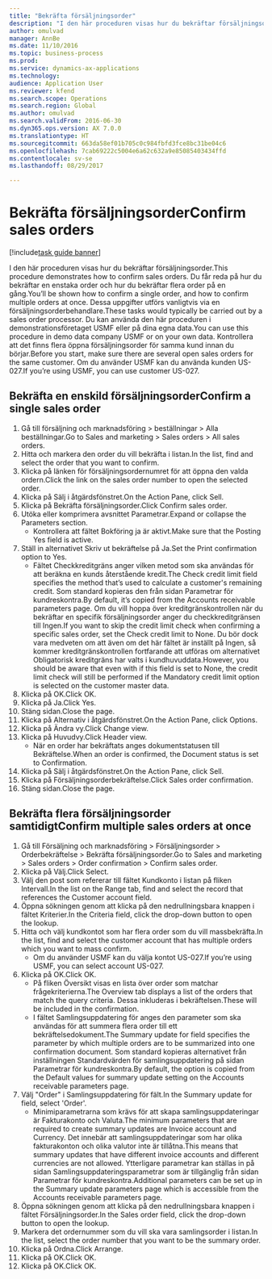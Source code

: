 ```yaml
--- 
title: "Bekräfta försäljningsorder"
description: "I den här proceduren visas hur du bekräftar försäljningsorder."
author: omulvad
manager: AnnBe
ms.date: 11/10/2016
ms.topic: business-process
ms.prod: 
ms.service: dynamics-ax-applications
ms.technology: 
audience: Application User
ms.reviewer: kfend
ms.search.scope: Operations
ms.search.region: Global
ms.author: omulvad
ms.search.validFrom: 2016-06-30
ms.dyn365.ops.version: AX 7.0.0
ms.translationtype: HT
ms.sourcegitcommit: 663da58ef01b705c0c984fbfd3fce8bc31be04c6
ms.openlocfilehash: 7cab69222c5004e6a62c632a9e85085403434ffd
ms.contentlocale: sv-se
ms.lasthandoff: 08/29/2017

---
```

# <a name="confirm-sales-orders"></a><span data-ttu-id="ae446-103">Bekräfta försäljningsorder</span><span class="sxs-lookup"><span data-stu-id="ae446-103">Confirm sales orders</span></span>

[!include[task guide banner](../../includes/task-guide-banner.md)]

<span data-ttu-id="ae446-104">I den här proceduren visas hur du bekräftar försäljningsorder.</span><span class="sxs-lookup"><span data-stu-id="ae446-104">This procedure demonstrates how to confirm sales orders.</span></span> <span data-ttu-id="ae446-105">Du får reda på hur du bekräftar en enstaka order och hur du bekräftar flera order på en gång.</span><span class="sxs-lookup"><span data-stu-id="ae446-105">You’ll be shown how to confirm a single order, and how to confirm multiple orders at once.</span></span> <span data-ttu-id="ae446-106">Dessa uppgifter utförs vanligtvis via en försäljningsorderbehandlare.</span><span class="sxs-lookup"><span data-stu-id="ae446-106">These tasks would typically be carried out by a sales order processor.</span></span> <span data-ttu-id="ae446-107">Du kan använda den här proceduren i demonstrationsföretaget USMF eller på dina egna data.</span><span class="sxs-lookup"><span data-stu-id="ae446-107">You can use this procedure in demo data company USMF or on your own data.</span></span> <span data-ttu-id="ae446-108">Kontrollera att det finns flera öppna försäljningsorder för samma kund innan du börjar.</span><span class="sxs-lookup"><span data-stu-id="ae446-108">Before you start, make sure there are several open sales orders for the same customer.</span></span> <span data-ttu-id="ae446-109">Om du använder USMF kan du använda kunden US-027.</span><span class="sxs-lookup"><span data-stu-id="ae446-109">If you’re using USMF, you can use customer US-027.</span></span>


## <a name="confirm-a-single-sales-order"></a><span data-ttu-id="ae446-110">Bekräfta en enskild försäljningsorder</span><span class="sxs-lookup"><span data-stu-id="ae446-110">Confirm a single sales order</span></span>
1. <span data-ttu-id="ae446-111">Gå till försäljning och marknadsföring > beställningar > Alla beställningar.</span><span class="sxs-lookup"><span data-stu-id="ae446-111">Go to Sales and marketing > Sales orders > All sales orders.</span></span>
2. <span data-ttu-id="ae446-112">Hitta och markera den order du vill bekräfta i listan.</span><span class="sxs-lookup"><span data-stu-id="ae446-112">In the list, find and select the order that you want to confirm.</span></span>
3. <span data-ttu-id="ae446-113">Klicka på länken för försäljningsordernumret för att öppna den valda ordern.</span><span class="sxs-lookup"><span data-stu-id="ae446-113">Click the link on the sales order number to open the selected order.</span></span>
4. <span data-ttu-id="ae446-114">Klicka på Sälj i åtgärdsfönstret.</span><span class="sxs-lookup"><span data-stu-id="ae446-114">On the Action Pane, click Sell.</span></span>
5. <span data-ttu-id="ae446-115">Klicka på Bekräfta försäljningsorder.</span><span class="sxs-lookup"><span data-stu-id="ae446-115">Click Confirm sales order.</span></span>
6. <span data-ttu-id="ae446-116">Utöka eller komprimera avsnittet Parametrar.</span><span class="sxs-lookup"><span data-stu-id="ae446-116">Expand or collapse the Parameters section.</span></span>
    * <span data-ttu-id="ae446-117">Kontrollera att fältet Bokföring ja är aktivt.</span><span class="sxs-lookup"><span data-stu-id="ae446-117">Make sure that the Posting Yes field is active.</span></span>  
7. <span data-ttu-id="ae446-118">Ställ in alternativet Skriv ut bekräftelse på Ja.</span><span class="sxs-lookup"><span data-stu-id="ae446-118">Set the Print confirmation option to Yes.</span></span>
    * <span data-ttu-id="ae446-119">Fältet Checkkreditgräns anger vilken metod som ska användas för att beräkna en kunds återstående kredit.</span><span class="sxs-lookup"><span data-stu-id="ae446-119">The Check credit limit field specifies the method that’s used to calculate a customer's remaining credit.</span></span> <span data-ttu-id="ae446-120">Som standard kopieras den från sidan Parametrar för kundreskontra.</span><span class="sxs-lookup"><span data-stu-id="ae446-120">By default, it’s copied from the Accounts receivable parameters page.</span></span> <span data-ttu-id="ae446-121">Om du vill hoppa över kreditgränskontrollen när du bekräftar en specifik försäljningsorder anger du checkkreditgränsen till Ingen.</span><span class="sxs-lookup"><span data-stu-id="ae446-121">If you want to skip the credit limit check when confirming a specific sales order, set the Check credit limit to None.</span></span> <span data-ttu-id="ae446-122">Du bör dock vara medveten om att även om det här fältet är inställt på Ingen, så kommer kreditgränskontrollen fortfarande att utföras om alternativet Obligatorisk kreditgräns har valts i kundhuvuddata.</span><span class="sxs-lookup"><span data-stu-id="ae446-122">However, you should be aware that even with if this field is set to None, the credit limit check will still be performed if the Mandatory credit limit option is selected on the customer master data.</span></span>  
8. <span data-ttu-id="ae446-123">Klicka på OK.</span><span class="sxs-lookup"><span data-stu-id="ae446-123">Click OK.</span></span>
9. <span data-ttu-id="ae446-124">Klicka på Ja.</span><span class="sxs-lookup"><span data-stu-id="ae446-124">Click Yes.</span></span>
10. <span data-ttu-id="ae446-125">Stäng sidan.</span><span class="sxs-lookup"><span data-stu-id="ae446-125">Close the page.</span></span>
11. <span data-ttu-id="ae446-126">Klicka på Alternativ i åtgärdsfönstret.</span><span class="sxs-lookup"><span data-stu-id="ae446-126">On the Action Pane, click Options.</span></span>
12. <span data-ttu-id="ae446-127">Klicka på Ändra vy.</span><span class="sxs-lookup"><span data-stu-id="ae446-127">Click Change view.</span></span>
13. <span data-ttu-id="ae446-128">Klicka på Huvudvy.</span><span class="sxs-lookup"><span data-stu-id="ae446-128">Click Header view.</span></span>
    * <span data-ttu-id="ae446-129">När en order har bekräftats anges dokumentstatusen till Bekräftelse.</span><span class="sxs-lookup"><span data-stu-id="ae446-129">When an order is confirmed, the Document status is set to Confirmation.</span></span>  
14. <span data-ttu-id="ae446-130">Klicka på Sälj i åtgärdsfönstret.</span><span class="sxs-lookup"><span data-stu-id="ae446-130">On the Action Pane, click Sell.</span></span>
15. <span data-ttu-id="ae446-131">Klicka på Försäljningsorderbekräftelse.</span><span class="sxs-lookup"><span data-stu-id="ae446-131">Click Sales order confirmation.</span></span>
16. <span data-ttu-id="ae446-132">Stäng sidan.</span><span class="sxs-lookup"><span data-stu-id="ae446-132">Close the page.</span></span>

## <a name="confirm-multiple-sales-orders-at-once"></a><span data-ttu-id="ae446-133">Bekräfta flera försäljningsorder samtidigt</span><span class="sxs-lookup"><span data-stu-id="ae446-133">Confirm multiple sales orders at once</span></span>
1. <span data-ttu-id="ae446-134">Gå till Försäljning och marknadsföring > Försäljningsorder > Orderbekräftelse > Bekräfta försäljningsorder.</span><span class="sxs-lookup"><span data-stu-id="ae446-134">Go to Sales and marketing > Sales orders > Order confirmation > Confirm sales order.</span></span>
2. <span data-ttu-id="ae446-135">Klicka på Välj.</span><span class="sxs-lookup"><span data-stu-id="ae446-135">Click Select.</span></span>
3. <span data-ttu-id="ae446-136">Välj den post som refererar till fältet Kundkonto i listan på fliken Intervall.</span><span class="sxs-lookup"><span data-stu-id="ae446-136">In the list on the Range tab, find and select the record that references the Customer account field.</span></span>
4. <span data-ttu-id="ae446-137">Öppna sökningen genom att klicka på den nedrullningsbara knappen i fältet Kriterier.</span><span class="sxs-lookup"><span data-stu-id="ae446-137">In the Criteria field, click the drop-down button to open the lookup.</span></span>
5. <span data-ttu-id="ae446-138">Hitta och välj kundkontot som har flera order som du vill massbekräfta.</span><span class="sxs-lookup"><span data-stu-id="ae446-138">In the list, find and select the customer account that has multiple orders which you want to mass confirm.</span></span>
    * <span data-ttu-id="ae446-139">Om du använder USMF kan du välja kontot US-027.</span><span class="sxs-lookup"><span data-stu-id="ae446-139">If you’re using USMF, you can select account US-027.</span></span>  
6. <span data-ttu-id="ae446-140">Klicka på OK.</span><span class="sxs-lookup"><span data-stu-id="ae446-140">Click OK.</span></span>
    * <span data-ttu-id="ae446-141">På fliken Översikt visas en lista över order som matchar frågekriterierna.</span><span class="sxs-lookup"><span data-stu-id="ae446-141">The Overview tab displays a list of the orders that match the query criteria.</span></span> <span data-ttu-id="ae446-142">Dessa inkluderas i bekräftelsen.</span><span class="sxs-lookup"><span data-stu-id="ae446-142">These will be included in the confirmation.</span></span>  
    * <span data-ttu-id="ae446-143">I fältet Samlingsuppdatering för anges den parameter som ska användas för att summera flera order till ett bekräftelsedokument.</span><span class="sxs-lookup"><span data-stu-id="ae446-143">The Summary update for field specifies the parameter by which multiple orders are to be summarized into one confirmation document.</span></span> <span data-ttu-id="ae446-144">Som standard kopieras alternativet från inställningen Standardvärden för samlingsuppdatering på sidan Parametrar för kundreskontra.</span><span class="sxs-lookup"><span data-stu-id="ae446-144">By default, the option is copied from the Default values for summary update setting on the Accounts receivable parameters page.</span></span>  
7. <span data-ttu-id="ae446-145">Välj "Order" i Samlingsuppdatering för fält.</span><span class="sxs-lookup"><span data-stu-id="ae446-145">In the Summary update for field, select 'Order'.</span></span>
    * <span data-ttu-id="ae446-146">Minimiparametrarna som krävs för att skapa samlingsuppdateringar är Fakturakonto och Valuta.</span><span class="sxs-lookup"><span data-stu-id="ae446-146">The minimum parameters that are required to create summary updates are Invoice account and Currency.</span></span> <span data-ttu-id="ae446-147">Det innebär att samlingsuppdateringar som har olika fakturakonton och olika valutor inte är tillåtna.</span><span class="sxs-lookup"><span data-stu-id="ae446-147">This means that summary updates that have different invoice accounts and different currencies are not allowed.</span></span> <span data-ttu-id="ae446-148">Ytterligare parametrar kan ställas in på sidan Samlingsuppdateringsparametrar som är tillgänglig från sidan Parametrar för kundreskontra.</span><span class="sxs-lookup"><span data-stu-id="ae446-148">Additional parameters can be set up in the Summary update parameters page which is accessible from the Accounts receivable parameters page.</span></span>  
8. <span data-ttu-id="ae446-149">Öppna sökningen genom att klicka på den nedrullningsbara knappen i fältet Försäljningsorder.</span><span class="sxs-lookup"><span data-stu-id="ae446-149">In the Sales order field, click the drop-down button to open the lookup.</span></span>
9. <span data-ttu-id="ae446-150">Markera det ordernummer som du vill ska vara samlingsorder i listan.</span><span class="sxs-lookup"><span data-stu-id="ae446-150">In the list, select the order number that you want to be the summary order.</span></span>
10. <span data-ttu-id="ae446-151">Klicka på Ordna.</span><span class="sxs-lookup"><span data-stu-id="ae446-151">Click Arrange.</span></span>
11. <span data-ttu-id="ae446-152">Klicka på OK.</span><span class="sxs-lookup"><span data-stu-id="ae446-152">Click OK.</span></span>
12. <span data-ttu-id="ae446-153">Klicka på OK.</span><span class="sxs-lookup"><span data-stu-id="ae446-153">Click OK.</span></span>


